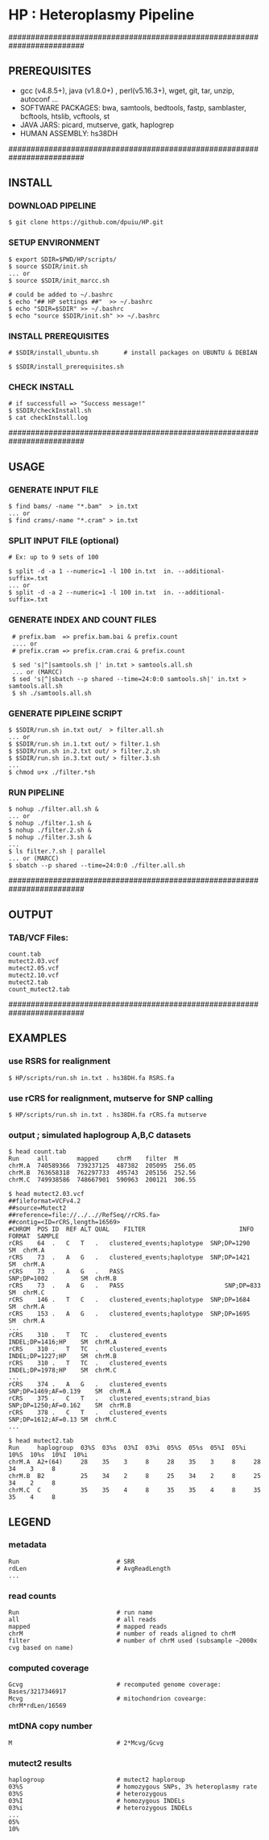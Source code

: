 # HP : Heteroplasmy Pipeline # 

#########################################################################

## PREREQUISITES ##

  * gcc (v4.8.5+), java (v1.8.0+) , perl(v5.16.3+), wget, git, tar, unzip, autoconf ...
  * SOFTWARE PACKAGES: bwa, samtools, bedtools, fastp, samblaster, bcftools, htslib, vcftools, st
  * JAVA JARS:         picard, mutserve, gatk, haplogrep
  * HUMAN ASSEMBLY:    hs38DH

#########################################################################

## INSTALL ## 

### DOWNLOAD PIPELINE ###

    $ git clone https://github.com/dpuiu/HP.git

### SETUP ENVIRONMENT ###
    
    $ export SDIR=$PWD/HP/scripts/ 
    $ source $SDIR/init.sh
    ... or    
    $ source $SDIR/init_marcc.sh

    # could be added to ~/.bashrc
    $ echo "## HP settings ##"  >> ~/.bashrc
    $ echo "SDIR=$SDIR" >> ~/.bashrc
    $ echo "source $SDIR/init.sh" >> ~/.bashrc

### INSTALL PREREQUISITES ###

    # $SDIR/install_ubuntu.sh       # install packages on UBUNTU & DEBIAN  

    $ $SDIR/install_prerequisites.sh

### CHECK INSTALL ###
  
    # if successfull => "Success message!"
    $ $SDIR/checkInstall.sh
    $ cat checkInstall.log

#########################################################################

## USAGE ##

### GENERATE INPUT FILE  ###

    $ find bams/ -name "*.bam"  > in.txt
    ... or
    $ find crams/-name "*.cram" > in.txt

### SPLIT INPUT FILE (optional) ###
   
    # Ex: up to 9 sets of 100

    $ split -d -a 1 --numeric=1 -l 100 in.txt  in. --additional-suffix=.txt
    ... or
    $ split -d -a 2 --numeric=1 -l 100 in.txt  in. --additional-suffix=.txt
   
### GENERATE INDEX AND COUNT FILES ###

     # prefix.bam  => prefix.bam.bai & prefix.count 
     .... or 
     # prefix.cram => prefix.cram.crai & prefix.count 

     $ sed 's|^|samtools.sh |' in.txt > samtools.all.sh
     ... or (MARCC)
     $ sed 's|^|sbatch --p shared --time=24:0:0 samtools.sh|' in.txt > samtools.all.sh
     $ sh ./samtools.all.sh

### GENERATE PIPLEINE SCRIPT ###

    $ $SDIR/run.sh in.txt out/  > filter.all.sh
    ... or
    $ $SDIR/run.sh in.1.txt out/ > filter.1.sh
    $ $SDIR/run.sh in.2.txt out/ > filter.2.sh
    $ $SDIR/run.sh in.3.txt out/ > filter.3.sh
    ...
    $ chmod u+x ./filter.*sh

### RUN PIPELINE  ###

    $ nohup ./filter.all.sh &
    ... or
    $ nohup ./filter.1.sh &
    $ nohup ./filter.2.sh &
    $ nohup ./filter.3.sh &
    ...
    $ ls filter.?.sh | parallel
    ... or (MARCC)
    $ sbatch --p shared --time=24:0:0 ./filter.all.sh

#########################################################################

## OUTPUT ##

### TAB/VCF Files: ###

    count.tab 
    mutect2.03.vcf
    mutect2.05.vcf
    mutect2.10.vcf
    mutect2.tab
    count_mutect2.tab

#########################################################################

## EXAMPLES ##

### use RSRS for realignment ###

    $ HP/scripts/run.sh in.txt . hs38DH.fa RSRS.fa

### use rCRS for realignment, mutserve for SNP calling ###

    $ HP/scripts/run.sh in.txt . hs38DH.fa rCRS.fa mutserve

### output ; simulated haplogroup A,B,C datasets ###

    $ head count.tab 
    Run     all        mapped     chrM    filter  M
    chrM.A  740589366  739237125  487382  205095  256.05
    chrM.B  763658318  762297733  495743  205156  252.56
    chrM.C  749938586  748667901  590963  200121  306.55

    $ head mutect2.03.vcf 
    ##fileformat=VCFv4.2
    ##source=Mutect2
    ##reference=file://../..//RefSeq//rCRS.fa>
    ##contig=<ID=rCRS,length=16569>
    #CHROM	POS	ID	REF	ALT	QUAL	FILTER	                        INFO	                FORMAT	SAMPLE
    rCRS	64	.	C	T	.	clustered_events;haplotype	SNP;DP=1290	        SM	chrM.A
    rCRS	73	.	A	G	.	clustered_events;haplotype	SNP;DP=1421	        SM	chrM.A
    rCRS	73	.	A	G	.	PASS	                        SNP;DP=1002	        SM	chrM.B
    rCRS	73	.	A	G	.	PASS	                        SNP;DP=833	        SM	chrM.C
    rCRS	146	.	T	C	.	clustered_events;haplotype	SNP;DP=1684	        SM	chrM.A
    rCRS	153	.	A	G	.	clustered_events;haplotype	SNP;DP=1695	        SM	chrM.A
    ...
    rCRS	310	.	T	TC	.	clustered_events	        INDEL;DP=1416;HP	SM	chrM.A
    rCRS	310	.	T	TC	.	clustered_events	        INDEL;DP=1227;HP	SM	chrM.B
    rCRS	310	.	T	TC	.	clustered_events	        INDEL;DP=1978;HP	SM	chrM.C
    ...
    rCRS	374	.	A	G	.	clustered_events	        SNP;DP=1469;AF=0.139	SM	chrM.A
    rCRS	375	.	C	T	.	clustered_events;strand_bias	SNP;DP=1250;AF=0.162	SM	chrM.B
    rCRS	378	.	C	T	.	clustered_events	        SNP;DP=1612;AF=0.13	SM	chrM.C
    ...
 
    $ head mutect2.tab
    Run     haplogroup  03%S  03%s  03%I  03%i  05%S  05%s  05%I  05%i  10%S  10%s  10%I  10%i
    chrM.A  A2+(64)     28    35    3     8     28    35    3     8     28    34    3     8
    chrM.B  B2          25    34    2     8     25    34    2     8     25    34    2     8
    chrM.C  C           35    35    4     8     35    35    4     8     35    35    4     8

## LEGEND ##

### metadata ###
    Run                           # SRR
    rdLen                         # AvgReadLength
    ...

### read counts ###
    Run                           # run name
    all                           # all reads 
    mapped                        # mapped reads	
    chrM                          # number of reads aligned to chrM
    filter                        # number of chrM used (subsample ~2000x cvg based on name)

### computed coverage ###
    Gcvg                          # recomputed genome coverage: Bases/3217346917
    Mcvg                          # mitochondrion covearge: chrM*rdLen/16569

### mtDNA copy number ###
    M                             # 2*Mcvg/Gcvg

### mutect2 results ###
    haplogroup                    # mutect2 haploroup
    03%S                          # homozygous SNPs, 3% heteroplasmy rate
    03%S                          # heterozygous
    03%I                          # homozygous INDELs
    03%i                          # heterozygous INDELs
    ...
    05%
    10%

